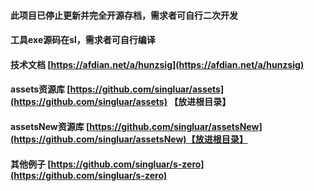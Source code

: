 #### 此项目已停止更新并完全开源存档，需求者可自行二次开发
#### 工具exe源码在sl，需求者可自行编译
#### 技术文档 [https://afdian.net/a/hunzsig](https://afdian.net/a/hunzsig)
#### assets资源库 [https://github.com/singluar/assets](https://github.com/singluar/assets) 【放进根目录】
#### assetsNew资源库 [https://github.com/singluar/assetsNew](https://github.com/singluar/assetsNew)【放进根目录】
#### 其他例子 [https://github.com/singluar/s-zero](https://github.com/singluar/s-zero)